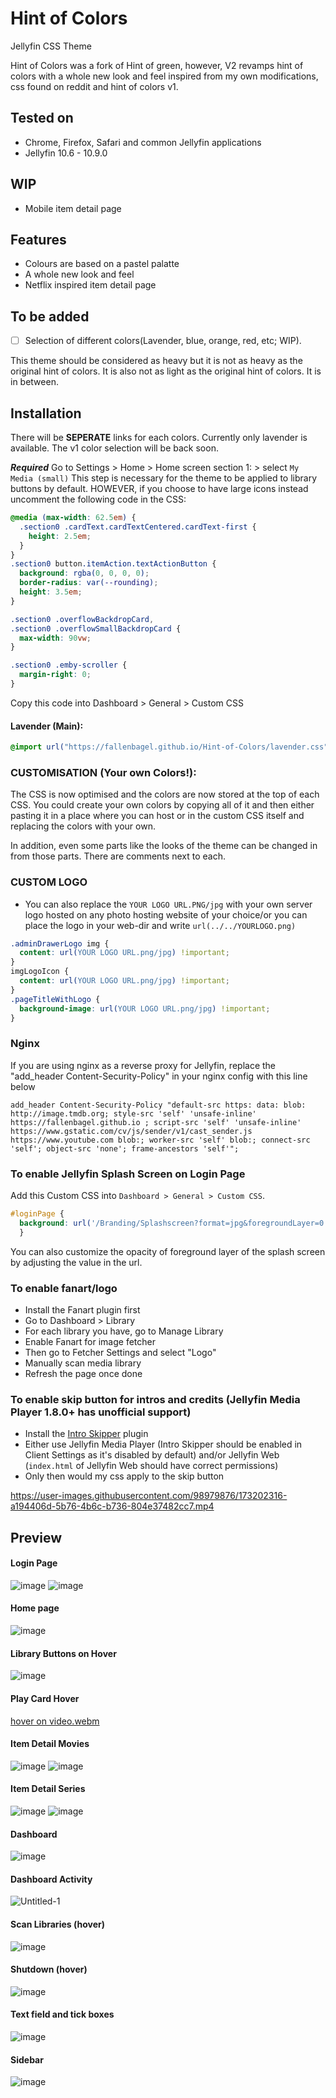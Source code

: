 # Hint of Colors

Jellyfin CSS Theme

Hint of Colors was a fork of Hint of green, however, V2 revamps hint of colors with a whole new look and feel inspired from my own modifications, css found on reddit and hint of colors v1.

## Tested on

- Chrome, Firefox, Safari and common Jellyfin applications
- Jellyfin 10.6 - 10.9.0

## WIP

- Mobile item detail page

## Features

- Colours are based on a pastel palatte
- A whole new look and feel
- Netflix inspired item detail page

## To be added

- [ ] Selection of different colors(Lavender, blue, orange, red, etc; WIP).

This theme should be considered as heavy but it is not as heavy as the original hint of colors. It is also not as light as the original hint of colors. It is in between.

## Installation

There will be **SEPERATE** links for each colors. Currently only lavender is available. The v1 color selection will be back soon.

**_Required_** Go to Settings > Home > Home screen section 1: > select `My Media (small)`
This step is necessary for the theme to be applied to library buttons by default.
HOWEVER, if you choose to have large icons instead uncomment the following code in the CSS:

```css
@media (max-width: 62.5em) {
  .section0 .cardText.cardTextCentered.cardText-first {
    height: 2.5em;
  }
}
.section0 button.itemAction.textActionButton {
  background: rgba(0, 0, 0, 0);
  border-radius: var(--rounding);
  height: 3.5em;
}

.section0 .overflowBackdropCard,
.section0 .overflowSmallBackdropCard {
  max-width: 90vw;
}

.section0 .emby-scroller {
  margin-right: 0;
}
```

Copy this code into Dashboard > General > Custom CSS

#### Lavender (Main):

```css
@import url("https://fallenbagel.github.io/Hint-of-Colors/lavender.css");
```

### CUSTOMISATION (Your own Colors!):

The CSS is now optimised and the colors are now stored at the top of each CSS. You could create your own colors by copying all of it and then either pasting it in a place where you can host or in the custom CSS itself and replacing the colors with your own.

In addition, even some parts like the looks of the theme can be changed in from those parts. There are comments next to each.

### CUSTOM LOGO

- You can also replace the `YOUR LOGO URL.PNG/jpg` with your own server logo hosted on any photo hosting website of your choice/or you can place the logo in your web-dir and write `url(../../YOURLOGO.png)`

```css
.adminDrawerLogo img {
  content: url(YOUR LOGO URL.png/jpg) !important;
}
imgLogoIcon {
  content: url(YOUR LOGO URL.png/jpg) !important;
}
.pageTitleWithLogo {
  background-image: url(YOUR LOGO URL.png/jpg) !important;
}
```

### Nginx

If you are using nginx as a reverse proxy for Jellyfin, replace the "add_header Content-Security-Policy" in your nginx config with this line below

```
add_header Content-Security-Policy "default-src https: data: blob: http://image.tmdb.org; style-src 'self' 'unsafe-inline' https://fallenbagel.github.io ; script-src 'self' 'unsafe-inline' https://www.gstatic.com/cv/js/sender/v1/cast_sender.js https://www.youtube.com blob:; worker-src 'self' blob:; connect-src 'self'; object-src 'none'; frame-ancestors 'self'";
```

### To enable Jellyfin Splash Screen on Login Page

Add this Custom CSS into `Dashboard > General > Custom CSS`.
```css
#loginPage {
  background: url('/Branding/Splashscreen?format=jpg&foregroundLayer=0.35') !important;
  }
```
You can also customize the opacity of foreground layer of the splash screen by adjusting the value in the url.

### To enable fanart/logo

- Install the Fanart plugin first
- Go to Dashboard > Library
- For each library you have, go to Manage Library
- Enable Fanart for image fetcher
- Then go to Fetcher Settings and select "Logo"
- Manually scan media library
- Refresh the page once done

### To enable skip button for intros and credits (Jellyfin Media Player 1.8.0+ has unofficial support)

- Install the [Intro Skipper](https://github.com/jumoog/intro-skipper) plugin
- Either use Jellyfin Media Player (Intro Skipper should be enabled in Client Settings as it's disabled by default) and/or Jellyfin Web (`index.html` of Jellyfin Web should have correct permissions)
- Only then would my css apply to the skip button

https://user-images.githubusercontent.com/98979876/173202316-a194406d-5b76-4b6c-b736-804e37482cc7.mp4

## Preview

#### Login Page

![image](https://user-images.githubusercontent.com/98979876/173200609-43064591-fec9-4fb5-b8fe-2fd2a31d59da.png)
![image](./img/Login.png)

#### Home page

![image](./img/Home.png)

#### Library Buttons on Hover

![image](./img/Library%20buttons%20on%20hover.png)

#### Play Card Hover

[hover on video.webm](https://github.com/Fallenbagel/Hint-of-Colors/assets/98979876/c02009d8-e2c6-442f-8f21-788d33d8dbac)

#### Item Detail Movies

![image](./img/Movies%201.png)
![image](./img/Movies%202.png)

#### Item Detail Series

![image](./img/Series%201.png)
![image](./img/Series%202.png)

#### Dashboard

![image](https://user-images.githubusercontent.com/98979876/173200966-2432e179-56b1-4306-8f71-8b22e6e244ca.png)

#### Dashboard Activity

![Untitled-1](https://user-images.githubusercontent.com/98979876/173200833-9a380603-8ca1-4bad-8f4d-64f8e75f6f57.png)

#### Scan Libraries (hover)

![image](https://user-images.githubusercontent.com/98979876/173200968-018c5391-0d13-4aca-a4da-8e1fbc7a6083.png)

#### Shutdown (hover)

![image](https://user-images.githubusercontent.com/98979876/173200972-cd51fe50-2c92-40c3-8922-2712ede37879.png)

#### Text field and tick boxes

![image](https://user-images.githubusercontent.com/98979876/173200992-54c07c53-725c-44a4-95d5-912af9606150.png)

#### Sidebar

![image](https://user-images.githubusercontent.com/98979876/173200997-f7c8bd99-047a-4fc6-b816-71cbdd7a7da9.png)
